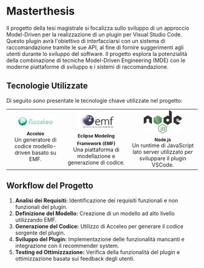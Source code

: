 # Masterthesis

Il progetto della tesi magistrale si focalizza sullo sviluppo di un approccio Model-Driven per la realizzazione di un plugin per Visual Studio Code. Questo plugin avrà l'obiettivo di interfacciarsi con un sistema di raccomandazione tramite le sue API, al fine di fornire suggerimenti agli utenti durante lo sviluppo del software. Il progetto esplora la potenzialità della combinazione di tecniche Model-Driven Engineering (MDE) con le moderne piattaforme di sviluppo e i sistemi di raccomandazione.

## Tecnologie Utilizzate

Di seguito sono presentate le tecnologie chiave utilizzate nel progetto:

<table>
  <tr>
    <td align="center">
      <img src="img/acceleo.jpg" alt="Acceleo" width="100"/><br>
      <sub><b>Acceleo</b></sub><br>
      Un generatore di codice modello-driven basato su EMF.
    </td>
    <td align="center">
      <img src="img/Emf_logo-4027152007.png" alt="EMF" width="100"/><br>
      <sub><b>Eclipse Modeling Framework (EMF)</b></sub><br>
      Una piattaforma di modellazione e generazione di codice.
    </td>
    <td align="center">
      <img src="img/nodejs.jpg" alt="Node.js" width="100"/><br>
      <sub><b>Node.js</b></sub><br>
      Un runtime di JavaScript lato server utilizzato per sviluppare il plugin VSCode.
    </td>
  </tr>
</table>

## Workflow del Progetto

1. **Analisi dei Requisiti:** Identificazione dei requisiti funzionali e non funzionali del plugin.
2. **Definizione del Modello:** Creazione di un modello ad alto livello utilizzando EMF.
3. **Generazione del Codice:** Utilizzo di Acceleo per generare il codice sorgente del plugin.
4. **Sviluppo del Plugin:** Implementazione delle funzionalità mancanti e integrazione con il recommender system.
5. **Testing ed Ottimizzazione:** Verifica della funzionalità del plugin e ottimizzazione basata sui feedback degli utenti.


